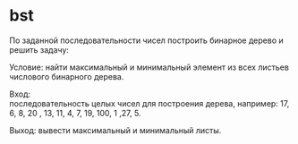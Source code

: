 # bst
По заданной последовательности чисел построить бинарное дерево и решить задачу:

Условие:
найти максимальный и минимальный элемент из всех листьев числового бинарного дерева.

Вход:	
последовательность целых чисел для построения дерева, например: 17, 6, 8, 20 , 13, 11, 4, 7, 19, 100, 1 ,27, 5.

Выход:
вывести максимальный и минимальный листы.
